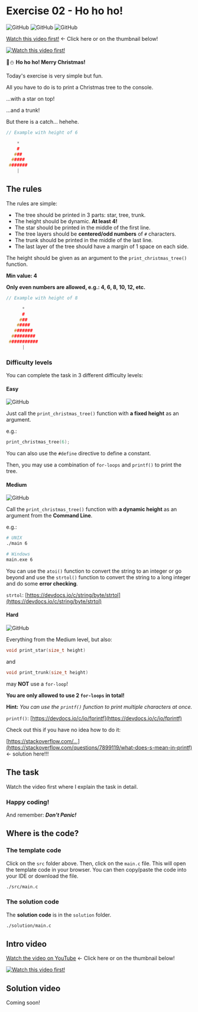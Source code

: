 # Exercise 02 - Ho ho ho!

![GitHub](https://img.shields.io/badge/Difficulty-Easy-green)
![GitHub](https://img.shields.io/badge/Difficulty-Medium-yellow)
![GitHub](https://img.shields.io/badge/Difficulty-Hard-red)

[Watch this video first!](https://youtu.be/EMrc0KZJh54) <- Click here or on the thumbnail below!

[![Watch this video first!](https://img.youtube.com/vi/EMrc0KZJh54/0.jpg)](https://www.youtube.com/watch?v=EMrc0KZJh54)

🎄⛄️ **Ho ho ho! Merry Christmas!**

Today's exercise is very simple but fun.

All you have to do is to print a Christmas tree to the console.

...with a star on top!

...and a trunk!

But there is a catch... hehehe.

```c
// Example with height of 6

    *
    #
   ###
  #####
 #######
    |
```

## The rules

The rules are simple:

- The tree should be printed in 3 parts: star, tree, trunk.
- The height should be dynamic. **At least 4!**
- The star should be printed in the middle of the first line.
- The tree layers should be **centered/odd numbers** of `#` characters.
- The trunk should be printed in the middle of the last line.
- The last layer of the tree should have a margin of 1 space on each side.

The height should be given as an argument to the `print_christmas_tree()` function.

**Min value: 4**

**Only even numbers are allowed, e.g.: 4, 6, 8, 10, 12, etc.**

```c
// Example with height of 8

      *
      #
     ###
    #####
   #######
  #########
 ###########
      |
```

### Difficulty levels

You can complete the task in 3 different difficulty levels:

#### Easy

![GitHub](https://img.shields.io/badge/Difficulty-Easy-green)

Just call the `print_christmas_tree()` function with **a fixed height** as an argument.

e.g.:

```c
print_christmas_tree(6);
```

You can also use the `#define` directive to define a constant.

Then, you may use a combination of `for-loops` and `printf()` to print the tree.

#### Medium

![GitHub](https://img.shields.io/badge/Difficulty-Medium-yellow)

Call the `print_christmas_tree()` function with **a dynamic height** as an argument from the **Command Line**.

e.g.:

```sh
# UNIX
./main 6

# Windows
main.exe 6
```

You can use the `atoi()` function to convert the string to an integer or go beyond and use the `strtol()` function to convert the string to a long integer and do some **error checking**.

`strtol`: [https://devdocs.io/c/string/byte/strtol](https://devdocs.io/c/string/byte/strtol)

#### Hard

![GitHub](https://img.shields.io/badge/Difficulty-Hard-red)

Everything from the Medium level, but also:

```c
void print_star(size_t height)
```

and

```c
void print_trunk(size_t height)
```

may **NOT** use a `for-loop`!

**You are only allowed to use 2 `for-loops` in total!**

**Hint:** _You can use the `printf()` function to print multiple characters at once._

`printf()`: [https://devdocs.io/c/io/fprintf](https://devdocs.io/c/io/fprintf)

Check out this if you have no idea how to do it:

[https://stackoverflow.com/...](https://stackoverflow.com/questions/7899119/what-does-s-mean-in-printf) <- solution here!!!

## The task

Watch the video first where I explain the task in detail.


### Happy coding!

And remember: **_Don't Panic!_**

## Where is the code?

### The template code

Click on the `src` folder above. Then, click on the `main.c` file. This will open the template code in your browser. You can then copy/paste the code into your IDE or download the file.

```sh
./src/main.c
```

### The solution code

The **solution code** is in the `solution` folder.

```sh
./solution/main.c
```

## Intro video

[Watch the video on YouTube](https://youtu.be/EMrc0KZJh54) <- Click here or on the thumbnail below!

[![Watch this video first!](https://img.youtube.com/vi/EMrc0KZJh54/0.jpg)](https://www.youtube.com/watch?v=EMrc0KZJh54)

## Solution video

Coming soon!

<!-- [Watch the video on YouTube](https://youtu.be/placeholder) <- Click here or on the thumbnail below!

[![Watch this video first!](https://img.youtube.com/vi/placeholder/0.jpg)](https://www.youtube.com/watch?v=placeholder) -->
